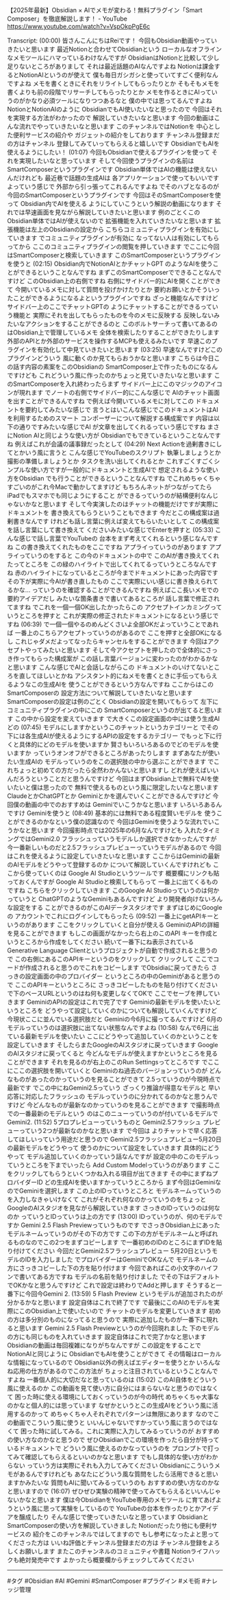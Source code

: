 【2025年最新】Obsidian × AIでメモが変わる！無料プラグイン「Smart Composer」を徹底解説します！ - YouTube
https://www.youtube.com/watch?v=VspOkpPgE6c

Transcript:
(00:00) 皆さんこんにちはReiです！ 今回もObsidian動画やっていきたいと思います 最近Notionと合わせてObsidianという ローカルなオフラインなメモツールにハマっているわけなんですが ObsidianはNotionと比較して少し足りないところがありまして それは最近話題のAIなんですよね Notionは課金するとNotionAIというのが使えて 僕も毎日ガシガシと使っていてすごく便利なんですよね メモを書くときにそれをリライトしてもらったりとか そもそもメモを書くよりも前の段階でリサーチしてもらったりとか メモを作るときにAIっていうのがかなり必須ツールになりつつあるなと 僕の中では思ってるんですよね NotionとNotionAIのように ObsidianでもAI使いたいなと思ったので 今回はそれを実現する方法がわかったので 解説していきたいなと思います 今回の動画はこんな流れでやっていきたいなと思います このチャンネルではNotionを 中心とした便利サービスの紹介や ガジェットの紹介をしております チャンネル登録まだの方はチャンネル 登録してみていってもらえると嬉しいです ObsidianでもAIを使えるようにしたい！
(01:07) 今回もObsidianで使えるプラグインを使って それを実現したいなと思っています そして今回使うプラグインの名前は SmartComposerというプラグインです Obsidian単体ではAIの機能は使えないんだけれども 最近巷で話題の生成AIは 各アプリケーションで使ってもいいですよっていう感じで 外部から引っ張ってこれるんですよね でそのハブとなるのが今回のSmartComposerというプラグインです 今回はそのSmartComposerを使って Obsidian内でAIを使える ようにしていこうという解説の動画になります それでは早速画面を見ながら解説していきたいと思います 例のごとくこのObsidian単体ではAIが使えないので 拡張機能を入れていきたいなと思います 拡張機能は左上のObsidianの設定から こちらコミュニティプラグインを有効にしていきます でコミュニティプラグインが有効に なってない人は有効にしてもらってから ここのコミュニティプラグインの閲覧を押していきます でここに今回はSmartComposerと検索していきます このSmartComposerというプラグインを使うと
(02:15) Obsidian内でNotionAIとかチャットGPT のようなAIを使うことができるということなんですね まずこのSmartComposerでできることなんですけど このObsidian上の右側ですね 右側にサイドバー的にAIを開くことができて 今開いているメモに対して質問を投げかけたりとか 要約お願いとかそういったことができるようになるよというプラグインですね ざっと機能なんですけど サイドバー上のここでチャットGPTの ようにチャットすることができるっていう機能と 実際にそれを出してもらったものを今のメモに反映する 反映しないみたいなアクションをすることができるのと このボルトサーチって書いてあるのはObsidian上で管理しているメモ 全体を検索したりすることができたりします 外部のAPIとか外部のサービスを操作するMCPも使えるみたいです 早速このプラグインを有効化して中見ていきたいと思います
(03:25) 早速なんですけどこのプラグインどういう 風に動くのか見てもらおうかなと思います こちらは今日この話す内容の素案をこのObsidianの SmartComposer上で作ったものになるんですけども これどういう風に作ったのかちょっと見ていきたいなと思います このSmartComposerを入れ終わったらまず サイドバー上にこのマジックのアイコンが現れます でノートの右側でサイドバー的にこんな感じで AIのチャット画面を出すことができるんですね で例えば今開いているメモに対してこの ドキュメントを要約してみたいな感じで 言うとはいこんな感じでこのドキュメントはAIを利用するためのスマート コンポーザーについて解説する構成案です 内容は以下の通りですみたいな感じでAI が文章を出してくれるっていう感じですね まさにNotion AIと同じような使い方が Obsidianでもできているということなんですね 例えばこれが会議の議事録だったとして
(04:29) Next Actionを過剰書きにしてとかいう風に言うと こんな感じでYouTubeのスクリプト 執筆しましょうとか撮影の準備しましょうとか タスクを洗い出してくれるとか これすごくすごくシンプルな使い方ですが一般的にドキュメントと生成AIで 想定されるような使い方をObsidian でも行うことができるということなんですね でこれめちゃくちゃすごいのがこれ今Macで動かしてますけど もちろんネットがつながってたらiPadでもスマホでも同じようにすること ができるっていうのが結構便利なんじゃないかなと思います そして今実演したのはチャットの機能だけですが実際にドキュメントを 書き換えてもらうということもできます 今だとこの構成案は過剰書きなんです けれども話し言葉に例えば変えてもらいたいとして この構成案を話し言葉にして書き換えて くださいみたいな感じでEnterを押すと
(05:33) こんな感じで話し言葉でYouTubeの 台本をまず考えてくれるという感じなんですね この書き換えてくれたものをここですね アプライっていうのがあります アプライっていうのをすると この今のドキュメントの中で このAIが書き換えてくれたってところを この緑のハイライトで出してくれてるっていうところなんですね 赤のハイライトになっているところが今までドキュメントにあった内容です その下が実際に今AIが書き直したもの ここで実際にいい感じに書き換えられてるかな… っていうのを確認することができるんですね 例えばここ長いメモでの要約アイデアだし みたいな箇条書きで書いてあるところが 話し言葉で修正されてますね でこれを一個一個OK出したかったらこの アクセプトインカミングっていうところを押すと これが実際の修正されたドキュメントになるという感じですね
(06:39) で一個一個やるのめんどくさいよ全部OKだよっていうことであれば 一番上のこちらアクセプトっていうのがあるので ここを押すと全部OKになるし これじゃダメだよってなったらキャンセルをすることができます 今回はアクセプトやってみたいと思います そして今アクセプトを押したので全体的にさっき作ってもらった構成案が この話し言葉バージョンに変わったのがわかるかなと思います こんな感じでAIと会話しながらこの ドキュメントのいけてないところを直してほしいとかね アシスタント的にねメモを書くときに手伝ってもらえるようなこの生成AIを 使うことができるという方なんですね ここからはこのSmartComposerの 設定方法について解説していきたいなと思います SmartComposerの設定は例のごとく Obsidianの設定を開いてもらって 左下にコミュニティプラグインの中にこの SmartComposerというのが出てると思います この中から設定を変えていきます で大きくこの設定画面の中には使う生成AIどの
(07:45) モデルにしますかというこのチャットというカテゴリーと でその下には各生成AIが使えるようにするAPIの設定をするカテゴリー でもっと下に行くと具体的にどのモデルを使いますか 賢さもいろいろあるのでどのモデルを使いますか っていうオンオフができるところがあったりします まずあなたが使いたい生成AIの モデルっていうのをこの選択肢の中から選ぶことができます でこれちょっと初めての方だったら全然わかんないと思いますし どれが使えばいいんだろうということだと思うんですけど 今回はまずObsidian上で無料でAIを使いたいと僕は思ったので 無料で使えるものという風に限定したいなと思います ClaudeとかChatGPTとか Geminiとかを選んでいくことができるんですけど 今回僕の動画の中でのおすすめは Geminiでいこうかなと思います いろいろあるんですけ Geminiを使うと
(08:49) 基本的には無料である程度賢いモデルを 使うことができるのかなという僕の認識なので 今回はGeminiを使うような流れでいこうかなと思います 今回撮影時点では2025年の6月なんですけども 入れたタイミングではGemini2.0 フラッシュっていうモデルしか選択できなかったんですが 今一番新しいものだと2.5フラッシュプレビューっていうモデルがあるので 今回はこれを使えるように設定していきたいなと思います ここからはGeminiの最新のAIモデルをどうやって登録するのか について解説していくんですけれども ここから使っていくのは Google AI Studioというツールです 概要欄にリンクも貼っておくんですが Google AI Studioと検索してもらって 一番上に出てくるものですね こちらをクリックしていきます このGoogle AI Studioっていうのは何かっていうと ChatGPTのようなGeminiもあるんですけど より開発者向けないろんな設定をする ことができるのがこのAIデータスタジオです まずはじめにGoogleの アカウントでこれにログインしてもらったら
(09:52) 一番上にgetAPIキーというのがあります ここをクリックしていくと自分が使える GeminiのAPIの詳細を見ることができます もしこの画面がなかったら右上のこのAPI キーを作成というところから作成をしてください 続いて一番下にね表示されている Generative Language Clientというプロジェクトが自動で作成されると思うので この右側にあるこのAPIキーというのをクリックして クリックして ここでコードが作成されると思うのでこれをコピーします でObsidiaに戻ってきたら さっきの設定画面の中のプロバイダー というところの中のGeminiがあると思うので ここのAPIキーというところに さっきコピーしたものを貼り付けてください で下のベースURLというのはね何も変更しなくてOKで ここでセーブを押していきます GeminiのAPIの設定はこれで完了です Geminiの最新モデルを使いたいというところを どうやって設定していくのかについても解説していくんですけど 今現状ここに並んでいる選択肢だと Geminiの今6月に撮ってるんですけど 6月のモデルっていうのは選択肢に出てない状態なんですよね
(10:58) なんで6月に出ている最新モデルを使いたい ここにどうやって追加していくのかということを設定していきます そしたらまたGoogleのAIスタジオに戻っていきます GoogleのAIスタジオに戻ってくると 今どんなモデルが使えますかというところを見ることができます それを見るのが右上のこのRun Settingsってところです でここにここの選択肢を開いていくと Geminiのね過去のバージョンっていうのが どんなものがあったのかっていうのを見ることができて 2.5っていうのが今現時点で最新です でこの中にねGemini2.5っていう ざっくり推論が得意なモデルと 早い応答に対応したフラッシュの モデルっていうのに分かれてるのかなと思うんですけど 今どんなものが最新なのかっていうのを見ることができます で撮影時点での一番最新のモデルという のはこのニューっていうのが付いているモデルで Gemini2.
(11:52) 5プロプレビューっていうものと Gemini2.5フラッシュ プレビューっていう2つが最新なのかなと思います で今回は よりチャットで早く応答してほしいっていう用途だと思うので Gemini2.5フラッシュプレビュー5月20日の最新モデルをどうやって 使うのかについて設定をしていきます 具体的にどうやって モデル追加していくのかっていう話なんですが 設定の中のこのモデルっていうところを下までいったら Add Custom Modelっていうのがあります ここをクリックしてもらうといくつかね入れる項目が出てきます その中にまずねプロバイダーID どの生成AIを使いますかっていうところから まず今回はGeminiなのでGeminiを選択します この上のIDっていうところと モデルネームっていうのを入力しなきゃいけなくて これがそれぞれ何なのかっていうのをちょっと GoogleのAIスタジオを見ながら解説していきます さっきのIDっていうのは何なのか っていうとIDっていうは上の方です
(13:00) IDっていうのが、何のモデルですか Gemini 2.5 Flash Previewっていうものです でさっきObsidian上にあった モデルネームっていうのがその下の方です この下の方がモデルネームと呼ばれるものなのでこの2つをまずコピーします で一番初めのIDのところにまずIDを貼り付けてください 今回だとGemini2.5フラッシュプレビュー 5月20日というモデルのIDを入力しました でプロバイダーはGeminiでOKなんで モデルネームの方にさっきコピーした下の方を貼り付けます 今回であればこの小文字のハイフンで書いてある方ですね モデルの名前を貼り付けました でその下はデフォルトでOKかなと思うんですけど これで設定は終わりでAddと押します そうすると一番下に今回今Gemini 2.
(13:59) 5 Flash Preview というモデルが追加されたのが分かるかなと思います 設定自体はこれで終了です で最後にこのAIのモデルを実際にこのObsidian上で使いたいので チャットのモデルを変更していきます 初めの方は多分別のものになってると思うので 実際に追加したものが一番下に現れると思います Gemini 2.5 Flash Previewというのが今回現れました 下のモデルの方にも同じものを入れていきます 設定自体はこれで完了かなと思います Obsidianの動画は毎回複雑になりがちなんですが この設定をすることでNotionAIと同じように ObsidianでもAIを使うことができて その情報はローカルな情報になっているので Obsidian以外の例えばエディターを使うとか いろんなね応用の仕方があるのでこの方法が ちょっと注目されているということなんですよね 一番個人的に大切だなと思っているのは
(15:02) このAI自体をどういう風に使えるのか この動画を見て使い方に自分にはまらないなと思うのではなくて 困った時に使える環境にしておくっていうのが今の時代 めちゃくちゃ大事なのかなと個人的には思っています なぜかというとこの生成AIをどういう風に活用するのかって めちゃくちゃ人それぞれでパターンは無限にあります なのでこの動画でこういう風に使うと いいんじゃないですかっていう風に言うのではなくて 困った時に試してみる。これに実際に入力してみるっていうのが おすすめの使い方なのかなと思うので ぜひObsidianでこの環境を作ったら自分が持っているドキュメントで どういう風に使えるのかなっていうのを プロンプトで打ってみて確認してもらえるといいのかなと思います でもし具体的な使い方がわからない っていう方は実際にそれも入力してみてください Obsidianにこういうメモがあるんですけれども あなたにどういう風な質問をしたら活用できると思いますかみたいな 質問もAIに聞いてみるっていうのも おすすめの使い方なのかなと思いますので
(16:07) ぜひぜひ実験の精神で使ってみてもらえるといいんじゃないかなと思います 僕は今ObsidianをYouTube専用のメモツール に育てあげようという風に思って実験をしているので YouTubeの台本を作ったりとかアイデアを醸成したり そんな感じで使っていきたいなと思っています ObsidianとSmartComposerの使い方を解説していきました Notionだったり他にも便利サービスの 紹介をこのチャンネルではしてますので もし参考になったよと思ってくださった方は いいね評価とチャンネル登録まだの方は チャンネル登録をよろしくお願いします またこのチャンネルのコミュニティや書籍 Notionライフハックも絶対発売中です よかったら概要欄からチェックしてみてください

---

#タグ
#Obsidian #AI #Gemini #SmartComposer #プラグイン #メモ術 #ナレッジ管理